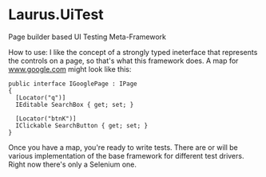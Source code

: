 Laurus.UiTest
=============

Page builder based UI Testing Meta-Framework


How to use:
I like the concept of a strongly typed ineterface that represents the controls on a page, so that's what this framework does.  A map for www.google.com might look like this:

```
public interface IGooglePage : IPage
{
  [Locator("q")]
  IEditable SearchBox { get; set; }
  
  [Locator("btnK")]
  IClickable SearchButton { get; set; }
}
```

Once you have a map, you're ready to write tests.  There are or will be various implementation of the base framework for different test drivers.  Right now there's only a Selenium one.  

